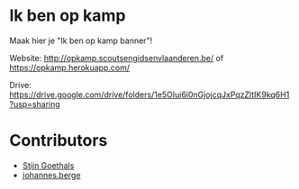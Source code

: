 # Ik ben op kamp
Maak hier je "Ik ben op kamp banner"!

Website: http://opkamp.scoutsengidsenvlaanderen.be/ of https://opkamp.herokuapp.com/

Drive: https://drive.google.com/drive/folders/1e5OIui6i0nGjojcqJxPqzZltIK9kq6H1?usp=sharing

# Contributors

- [Stijn Goethals](https://github.com/icecoldfire/)
- [johannes.berge](https://github.com/johannesBe/)
